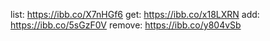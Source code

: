 list: https://ibb.co/X7nHGf6
get: https://ibb.co/x18LXRN
add: https://ibb.co/5sGzF0V
remove: https://ibb.co/y804vSb
